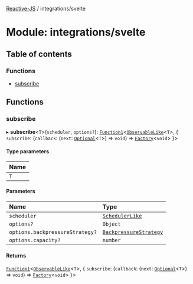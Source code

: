 [Reactive-JS](../README.md) / integrations/svelte

# Module: integrations/svelte

## Table of contents

### Functions

- [subscribe](integrations_svelte.md#subscribe)

## Functions

### subscribe

▸ **subscribe**<`T`\>(`scheduler`, `options?`): [`Function1`](functions.md#function1)<[`ObservableLike`](../interfaces/concurrent.ObservableLike.md)<`T`\>, { `subscribe`: (`callback`: (`next`: [`Optional`](functions.md#optional)<`T`\>) => `void`) => [`Factory`](functions.md#factory)<`void`\>  }\>

#### Type parameters

| Name |
| :------ |
| `T` |

#### Parameters

| Name | Type |
| :------ | :------ |
| `scheduler` | [`SchedulerLike`](../interfaces/concurrent.SchedulerLike.md) |
| `options?` | `Object` |
| `options.backpressureStrategy?` | [`BackpressureStrategy`](utils.md#backpressurestrategy) |
| `options.capacity?` | `number` |

#### Returns

[`Function1`](functions.md#function1)<[`ObservableLike`](../interfaces/concurrent.ObservableLike.md)<`T`\>, { `subscribe`: (`callback`: (`next`: [`Optional`](functions.md#optional)<`T`\>) => `void`) => [`Factory`](functions.md#factory)<`void`\>  }\>
